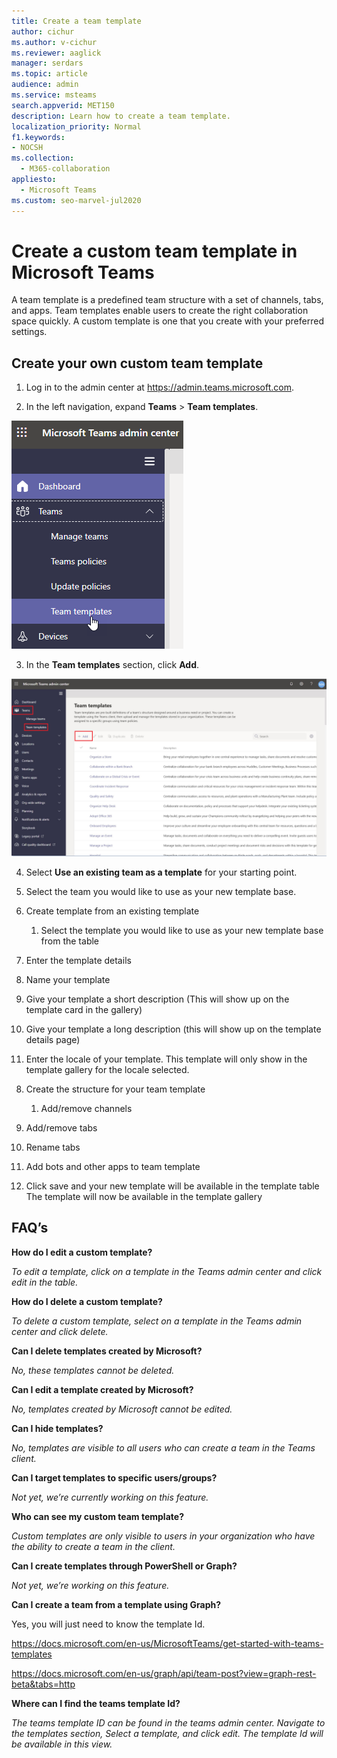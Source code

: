 ```yaml
---
title: Create a team template
author: cichur
ms.author: v-cichur
ms.reviewer: aaglick
manager: serdars
ms.topic: article
audience: admin
ms.service: msteams
search.appverid: MET150
description: Learn how to create a team template.
localization_priority: Normal
f1.keywords:
- NOCSH
ms.collection: 
  - M365-collaboration
appliesto: 
  - Microsoft Teams
ms.custom: seo-marvel-jul2020
---
```


# Create a custom team template in Microsoft Teams

A team template is a predefined team structure with a set of channels, tabs, and apps. Team templates enable users to create the right collaboration space quickly. A custom template is one that you create with your preferred settings. 

## Create your own custom team template

1. Log in to the admin center at <a href="https://admin.teams.microsoft.com" target="_blank">https://admin.teams.microsoft.com</a>.

2. In the left navigation, expand **Teams** > **Team templates**.

![An image of the Admin center left navigation with Team templates highlighted.](media/teamTemplates1.png)

3. In the **Team templates** section, click **Add**.

![An image of the Team templates dialog with Add highlighted.](media/team-templates-new.png)

4. Select **Use an existing team as a template** for your starting point.
    
5.  Select the team you would like to use as your new template base.

3.  Create template from an existing template
    
    1.  Select the template you would like to use as your new template
        base from the table



7.  Enter the template details



1.  Name your template



2.  Give your template a short description (This will show up on the
    template card in the gallery)

3.  Give your template a long description (this will show up on the
    template details page)


4.  Enter the locale of your template. This template will only show in
    the template gallery for the locale selected.

<!-- end list -->

8.  Create the structure for your team template
    
    1.  Add/remove channels



2.  Add/remove tabs

3.  Rename tabs


4.  Add bots and other apps to team template



9.  Click save and your new template will be available in the template
    table
The template will now be available in the template gallery

## FAQ’s

**How do I edit a custom template?**

*To edit a template, click on a template in the Teams admin center and
click edit in the table.*

**How do I delete a custom template?**

*To delete a custom template, select on a template in the Teams admin
center and click delete.*

**Can I delete templates created by Microsoft?**

*No, these templates cannot be deleted.*

**Can I edit a template created by Microsoft?**

*No, templates created by Microsoft cannot be edited.*

**Can I hide templates?**

*No, templates are visible to all users who can create a team in the
Teams client.*

**Can I target templates to specific users/groups?**

*Not yet, we’re currently working on this feature.*

**Who can see my custom team template?**

*Custom templates are only visible to users in your organization who
have the ability to create a team in the client.*

**Can I create templates through PowerShell or Graph?**

*Not yet, we’re working on this feature.*

**Can I create a team from a template using Graph?**

Yes, you will just need to know the template Id.

<https://docs.microsoft.com/en-us/MicrosoftTeams/get-started-with-teams-templates>

<https://docs.microsoft.com/en-us/graph/api/team-post?view=graph-rest-beta&tabs=http>

**Where can I find the teams template Id?**

*The teams template ID can be found in the teams admin center. Navigate
to the templates section, Select a template, and click edit. The
template Id will be available in this view.*

